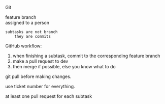 Git

feature branch  
	assigned to a person

	subtasks are not branch 
		they are commits 


GitHub workflow:
1. when finishing a subtask, commit to the corresponding feature branch
2. make a pull request to dev
3. then merge if possible, else you know what to do


git pull before making changes. 

use ticket number for everything. 

at least one pull request for each subtask

